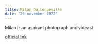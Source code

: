```yaml
---
title: Milan Dallongeville
date: "23 november 2022"
---
```

Milan is an aspirant photograph and videast

[official link](https://milandallongeville.wixsite.com/-visual-milan-dallon)


